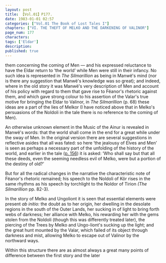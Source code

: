 ```yaml
---
layout: post
title: 【Vol.01】P177.
date: 1983-01-01 02:57
categories: ["Vol.01 The Book of Lost Tales I"]
chapters: ["VI. THE THEFT OF MELKO AND THE DARKENING OF VALINOR"]
page_num: 177
characters: 
tags: ['Eldar']
description: 
published: true
---
```


<p style="text-indent: 0;">
them concerning the coming of Men — and his expressed reluctance to have the Eldar return to ‘the world’ while Men were still in their infancy. No such idea is represented in <I>The Silmarillion</I> as being in Manwë's mind (nor is there any suggestion that Manwë's knowledge was so great); and indeed, where in the old story it was Manwë's very description of Men and account of his policy with regard to them that gave rise to Fëanor's rhetoric against them, and which gave strong colour to his assertion of the Valar's true motive for bringing the Eldar to Valinor, in <I>The Silmarillion</I> (p. 68) these ideas are a part of the lies of Melkor (I have noticed above that in Melko's persuasions of the Noldoli in the tale there is no reference to the coming of Men).
</p>

An otherwise unknown element in the Music of the Ainur is revealed in Manwë's words: that the world shall come in the end for a great while under the sway of Men. In the original version there are several suggestions in reflective asides that all was fated: so here ‘the jealousy of Elves and Men’ is seen as perhaps a necessary part of the unfolding of the history of the world, and earlier in the tale ([p. 156]({{site.baseurl}}/vol01-p156)) it is asked: ‘Who shall say but that all these deeds, even the seeming needless evil of Melko, were but a portion of the destiny of old?’

But for all the radical changes in the narrative the characteristic note of Fëanor's rhetoric remained; his speech to the Noldoli of Kôr rises in the same rhythms as his speech by torchlight to the Noldor of Tirion <I>(The Silmarillion</I> pp. 82-3).

In the story of Melko and Ungoliont it is seen that essential elements were present <I>ab initio:</I> the doubt as to her origin, her dwelling in the desolate regions in the south of the Outer Lands, her sucking in of light to bring forth webs of darkness; her alliance with Melko, his rewarding her with the gems stolen from the Noldoli (though this was differently treated later), the piercing of the Trees by Melko and Ungo-liont's sucking up the light; and the great hunt mounted by the Valar, which failed of its object through darkness and mist, allowing Melko to escape out of Valinor by the northward ways.

Within this structure there are as almost always a great many points of difference between the first story and the later

